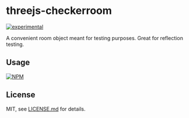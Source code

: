 # threejs-checkerroom

[![experimental](http://badges.github.io/stability-badges/dist/experimental.svg)](http://github.com/badges/stability-badges)

A convenient room object meant for testing purposes. Great for reflection testing.

## Usage

[![NPM](https://nodei.co/npm/threejs-checkerroom.png)](https://nodei.co/npm/threejs-checkerroom/)

## License

MIT, see [LICENSE.md](http://github.com/bunnybones1/threejs-checkerroom/blob/master/LICENSE.md) for details.

